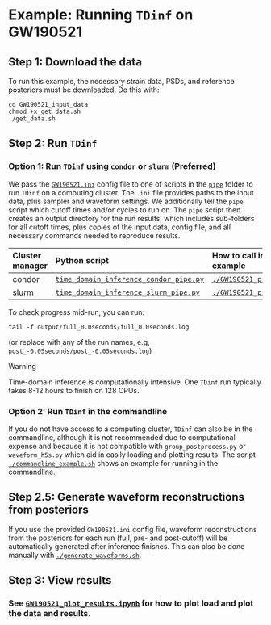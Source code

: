 # Example: Running `TDinf` on GW190521


## Step 1: Download the data
To run this example, the necessary strain data, PSDs, and reference posteriors must be downloaded. Do this with:
```
cd GW190521_input_data
chmod +x get_data.sh
./get_data.sh
```

## Step 2: Run `TDinf`

### Option 1: Run `TDinf` using `condor` or `slurm` (Preferred)
We pass the [`GW190521.ini`](https://github.com/simonajmiller/time-domain-gw-inference/blob/main/examples/GW190521/GW190521.ini) config file to one of scripts in the [`pipe`](https://github.com/simonajmiller/time-domain-gw-inference/tree/main/pipe) folder to run `TDinf` on a computing cluster. The `.ini` file provides paths to the input data, plus sampler and waveform settings. We additionally tell the `pipe` script which cutoff times and/or cycles to run on. The `pipe` script then creates an output directory for the run results, which includes sub-folders for all cutoff times, plus copies of the input data, config file, and all necessary commands needed to reproduce results. 

| Cluster manager | Python script |  How to call in this example | 
| :---- | :---------------- | :------ | 
| condor | [`time_domain_inference_condor_pipe.py`](https://github.com/simonajmiller/time-domain-gw-inference/blob/main/pipe/time_domain_gw_inference_condor_pipe.py)|  [`./GW190521_pipe_condor.sh`](https://github.com/simonajmiller/time-domain-gw-inference/blob/main/examples/GW190521/GW190521_pipe_condor.sh) |
| slurm | [`time_domain_inference_slurm_pipe.py`](https://github.com/simonajmiller/time-domain-gw-inference/blob/main/pipe/time_domain_gw_inference_slurm_pipe.py)    |  [`./GW190521_pipe_slurm.sh`](https://github.com/simonajmiller/time-domain-gw-inference/blob/main/examples/GW190521/GW190521_pipe_slurm.sh) |

To check progress mid-run, you can run: 
```
tail -f output/full_0.0seconds/full_0.0seconds.log
```
(or replace with any of the run names, e.g, `post_-0.05seconds/post_-0.05seconds.log`)

> [!WARNING]
> Time-domain inference is computationally intensive. One `TDinf` run typically takes 8-12 hours to finish on 128 CPUs. 

### Option 2: Run `TDinf` in the commandline

If you do not have access to a computing cluster, `TDinf` can also be in the commandline, although it is not recommended due to computational expense and because it is not compatible with `group_postprocess.py` or `waveform_h5s.py` which aid in easily loading and plotting results. The script [`./commandline_example.sh`](https://github.com/simonajmiller/time-domain-gw-inference/blob/main/examples/GW190521/commandline_example.sh) shows an example for running in the commandline. 

## Step 2.5: Generate waveform reconstructions from posteriors

If you use the provided `GW190521.ini` config file, waveform reconstructions from the posteriors for each run (full, pre- and post-cutoff) will be automatically generated after inference finishes. 
This can also be done manually with [`./generate_waveforms.sh`](https://github.com/simonajmiller/time-domain-gw-inference/blob/main/examples/GW190521/generate_waveforms.sh).

## Step 3: View results
### See [`GW190521_plot_results.ipynb`](https://github.com/simonajmiller/time-domain-gw-inference/blob/main/examples/GW190521/GW190521_plot_results.ipynb) for how to plot load and plot the data and results.
